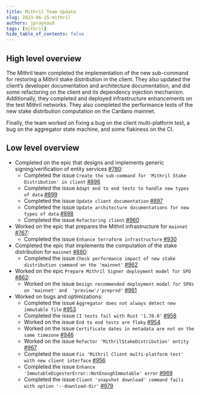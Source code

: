 ```yaml
---
title: Mithril Team Update
slug: 2023-06-15-mithril
authors: jpraynaud
tags: [mithril]
hide_table_of_contents: false
---
```


## High level overview
The Mithril team completed the implementation of the new sub-command for restoring a Mithril stake distribution in the client. They also updated the client’s developer documentation and architecture documentation, and did some refactoring on the client and its dependency injection mechanism. Additionally, they completed and deployed infrastructure enhancements on the test Mithril networks. They also completed the performance tests of the new stake distribution computation on the Cardano mainnet.

Finally, the team worked on fixing a bug on the client multi-platform test, a bug on the aggregator state machine, and some flakiness on the CI.

## Low level overview
- Completed on the epic that designs and implements generic signing/verification of entity services [#780](https://github.com/input-output-hk/mithril/issues/780):
  - Completed the issue `Create the sub-command for 'Mithril Stake Distribution' in client` [#896](https://github.com/input-output-hk/mithril/issues/896)
  - Completed the issue `Adapt end to end tests to handle new types of data` [#899](https://github.com/input-output-hk/mithril/issues/899)
  - Completed the issue `Update client documentation` [#897](https://github.com/input-output-hk/mithril/issues/897)
  - Completed the issue `Update architecture documentations for new types of data` [#898](https://github.com/input-output-hk/mithril/issues/898)
  - Completed the issue `Refactoring client` [#960](https://github.com/input-output-hk/mithril/issues/960)
- Worked on the epic that prepares the Mithril infrastructure for `mainnet` [#767](https://github.com/input-output-hk/mithril/issues/767):
  - Completed the issue `Enhance terraform infrastructure` [#930](https://github.com/input-output-hk/mithril/issues/930)
- Completed the epic that implements the computation of the stake distribution for `mainnet` [#880](https://github.com/input-output-hk/mithril/issues/880):
  - Completed the issue `Check performance impact of new stake distribution command on the 'mainnet'` [#962](https://github.com/input-output-hk/mithril/issues/962)
- Worked on the epic `Prepare Mithril Signer deployment model for SPO` [#862](https://github.com/input-output-hk/mithril/issues/862):
  - Worked on the issue `Design recommended deployment model for SPOs on 'mainnet' and  'preview'/'preprod'` [#961](https://github.com/input-output-hk/mithril/issues/961)
- Worked on bugs and optimizations:
  - Completed the issue `Aggregator does not always detect new immutable file` [#953](https://github.com/input-output-hk/mithril/issues/953)
  - Completed the issue `CI tests fail with Rust '1.70.0'` [#958](https://github.com/input-output-hk/mithril/issues/958)
  - Worked on the issue `End to end tests are flaky` [#954](https://github.com/input-output-hk/mithril/issues/954)
  - Worked on the issue `Certificate dates in metadata are not on the same timezone` [#946](https://github.com/input-output-hk/mithril/issues/946)
  - Worked on the issue `Refactor 'MithrilStakeDistribution' entity` [#967](https://github.com/input-output-hk/mithril/issues/967)
  - Completed the issue `Fix 'Mithril Client multi-platform test' with new client interface` [#956](https://github.com/input-output-hk/mithril/issues/956)
  - Completed the issue `Enhance 'ImmutableDigesterError::NotEnoughImmutable' error` [#969](https://github.com/input-output-hk/mithril/issues/969)
  - Completed the issue `Client 'snapshot download' command fails with option '--download-dir'` [#979](https://github.com/input-output-hk/mithril/issues/979)
